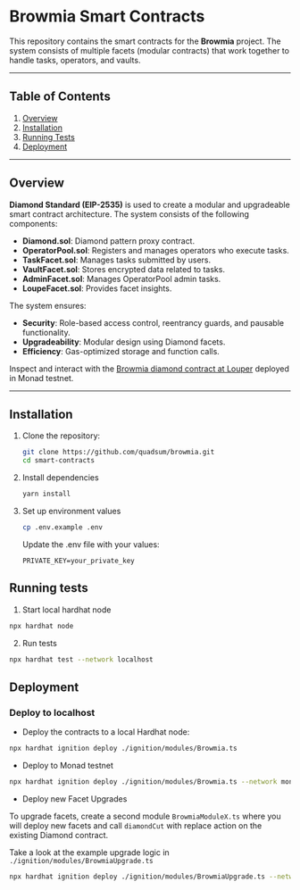 # Browmia Smart Contracts

This repository contains the smart contracts for the **Browmia** project. The system consists of multiple facets (modular contracts) that work together to handle tasks, operators, and vaults.

---

## Table of Contents
1. [Overview](#overview)
2. [Installation](#installation)
3. [Running Tests](#running-tests)
4. [Deployment](#deployment)

---

## Overview

 **Diamond Standard (EIP-2535)** is used to create a modular and upgradeable smart contract architecture. The system consists of the following components:


- **Diamond.sol**: Diamond pattern proxy contract.
- **OperatorPool.sol**: Registers and manages operators who execute tasks.
- **TaskFacet.sol**: Manages tasks submitted by users.
- **VaultFacet.sol**: Stores encrypted data related to tasks.
- **AdminFacet.sol**: Manages OperatorPool admin tasks.
- **LoupeFacet.sol**: Provides facet insights.



The system ensures:
- **Security**: Role-based access control, reentrancy guards, and pausable functionality.
- **Upgradeability**: Modular design using Diamond facets.
- **Efficiency**: Gas-optimized storage and function calls.

Inspect and interact with the [Browmia diamond contract at Louper](https://louper.dev/diamond/0x64942Ac86b6B87Eb5BD14B9023F554746eF7639b?network=monadTestnet) deployed in Monad testnet.

---

## Installation

1. Clone the repository:
   ```bash
   git clone https://github.com/quadsum/browmia.git
   cd smart-contracts
   ```

2. Install dependencies
    ```bash
    yarn install
    ```
3. Set up environment values
    ```bash
    cp .env.example .env
    ```
    Update the .env file with your values:
    ```
    PRIVATE_KEY=your_private_key
    ```
## Running tests

1. Start local hardhat node

```bash
npx hardhat node

```

2. Run tests

```bash
npx hardhat test --network localhost
```

## Deployment

### Deploy to localhost

- Deploy the contracts to a local Hardhat node:

```bash
npx hardhat ignition deploy ./ignition/modules/Browmia.ts

```

- Deploy to Monad testnet


```bash
npx hardhat ignition deploy ./ignition/modules/Browmia.ts --network monadTestnet
```

- Deploy new Facet Upgrades

To upgrade facets, create a second module `BrowmiaModuleX.ts` where you will deploy new facets and call `diamondCut` with replace action on the existing Diamond contract.

Take a look at the example upgrade logic in `./ignition/modules/BrowmiaUpgrade.ts`

```bash
npx hardhat ignition deploy ./ignition/modules/BrowmiaUpgrade.ts --network monadTestnet

```






